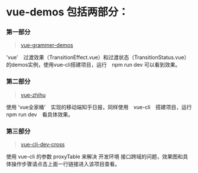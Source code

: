 # vue-demos 包括两部分：

### 第一部分 
> [vue-grammer-demos](https://github.com/lulinliao/vue-demos/tree/master/vue-grammer-demos)

'vue'　过渡效果（TransitionEffect.vue）和过渡状态（TransitionStatus.vue）的demos实例，使用vue-cli搭建项目，运行　npm run dev 可以看到效果。


### 第二部分 
> [vue-zhihu](https://github.com/lulinliao/vue-demos/tree/master/vue-zhihu)

使用 'vue全家桶'　实现的移动端知乎日报，同样使用　vue-cli　搭建项目，运行　npm run dev　看具体效果。


### 第三部分 
> [vue-cli-dev-cross](https://github.com/lulinliao/vue-demos/tree/master/vue-cli-dev-cross)

使用 vue-cli 的参数 proxyTable 来解决 开发环境 接口跨域的问题，效果图和具体操作步骤请点击上面一行链接进入该项目查看。
